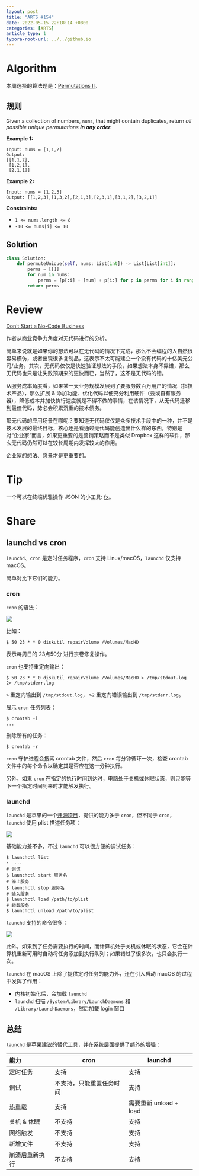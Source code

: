 ```yaml
---
layout: post
title: "ARTS #154"
date: 2022-05-15 22:18:14 +0800
categories: [ARTS]
article_type: 1
typora-root-url: ../../github.io
---
```



# Algorithm

本周选择的算法题是：[Permutations II](https://leetcode.com/problems/permutations-ii/)。


## 规则

Given a collection of numbers, `nums`, that might contain duplicates, return *all possible unique permutations **in any order**.*

**Example 1:**

```
Input: nums = [1,1,2]
Output:
[[1,1,2],
 [1,2,1],
 [2,1,1]]
```

**Example 2:**

```
Input: nums = [1,2,3]
Output: [[1,2,3],[1,3,2],[2,1,3],[2,3,1],[3,1,2],[3,2,1]]
```

**Constraints:**

- `1 <= nums.length <= 8`
- `-10 <= nums[i] <= 10`

## Solution

```python
class Solution:
    def permuteUnique(self, nums: List[int]) -> List[List[int]]:
        perms = [[]]
        for num in nums:
            perms = [p[:i] + [num] + p[i:] for p in perms for i in range((p + [num]).index(num) + 1)]
        return perms
```


# Review

[Don’t Start a No-Code Business](https://jproco.medium.com/dont-start-a-no-code-business-a092fe23921)

作者从商业竞争力角度对无代码进行的分析。

简单来说就是如果你的想法可以在无代码的情况下完成，那么不会编程的人自然很容易模仿，或者出现很多复制品，这表示不太可能建立一个没有代码的十亿美元公司/业务。其次，无代码仅仅是快速验证想法的手段，如果想法本身不靠谱，那么无代码也只是让失败预期来的更快而已，当然了，这不是无代码的错。

从服务成本角度看，如果某一天业务规模发展到了要服务数百万用户的情况（指技术产品），那么扩展 & 添加功能、优化代码以便充分利用硬件（云或自有服务器），降低成本并加快执行速度就是不得不做的事情，在该情况下，从无代码迁移到最佳代码，势必会积累沉重的技术债务。

那无代码的应用场景在哪呢？要知道无代码仅仅是众多技术手段中的一种，并不是技术发展的最终目标，核心还是看通过无代码能创造出什么样的东西，特别是对“企业家”而言，如果更重要的是营销策略而不是类似 Dropbox 这样的软件，那么无代码仍然可以在较长周期内发挥较大的作用。

企业家的想法、愿景才是更重要的。

# Tip

一个可以在终端优雅操作 JSON 的小工具: [fx](https://github.com/antonmedv/fx)。

# Share

## launchd vs cron

`launchd`、`cron` 是定时任务程序，`cron` 支持 Linux/macOS，`launchd` 仅支持 macOS。

简单对比下它们的能力。

### cron

`cron` 的语法：

![](/assets/img/154-1.png)

比如：

```shell
$ 50 23 * * 0 diskutil repairVolume /Volumes/MacHD
```

表示每周日的 23点50分 进行宗卷修复操作。

`cron` 也支持重定向输出：

```shell
$ 50 23 * * 0 diskutil repairVolume /Volumes/MacHD > /tmp/stdout.log 2> /tmp/stderr.log
```

`>` 重定向输出到 `/tmp/stdout.log`， `>2` 重定向错误输出到 `/tmp/stderr.log`。

展示 `cron` 任务列表：

```shell
$ crontab -l
...
```

删除所有的任务：

```shell
$ crontab -r
```

`cron` 守护进程会搜索 crontab 文件，然后 `cron` 每分钟循环一次，检查 crontab 文件中的每个命令以确定其是否应在这一分钟执行。

另外，如果 `cron` 在指定的执行时间到达时，电脑处于关机或休眠状态，则只能等下一个指定时间到来时才能触发执行。

### launchd

`launchd` 是苹果的一个[开源项目](https://opensource.apple.com/tarballs/launchd/)，提供的能力多于 `cron`，但不同于 `cron`，`launchd` 使用 plist 描述任务项：

![](/assets/img/154-2.png)

基础能力差不多，不过 `launchd` 可以很方便的调试任务：

```shell
$ launchctl list
-  ...
# 调试
$ launchctl start 服务名
# 停止服务
$ launchctl stop 服务名
# 输入服务
$ launchctl load /path/to/plist
# 卸载服务
$ launchctl unload /path/to/plist
```

`launchd` 支持的命令很多：

![](/assets/img/154-3.png)

此外，如果到了任务需要执行的时间，而计算机处于关机或休眠的状态，它会在计算机重新可用时自动将任务添加到执行队列；如果错过了很多次，也只会执行一次。

`launchd` 在 macOS 上除了提供定时任务的能力外，还在引入启动 macOS 的过程中发挥了作用：

- 内核初始化后，会加载 `launchd`
- `launchd` 扫描 `/System/Library/LaunchDaemons` 和 `/Library/LaunchDaemons`，然后加载 login 窗口

## 总结

`launchd` 是苹果建议的替代工具，并在系统层面提供了额外的增强：

| 能力           | cron                     | launchd                |
| :------------- | ------------------------ | ---------------------- |
| 定时任务       | 支持                     | 支持                   |
| 调试           | 不支持，只能重置任务时间 | 支持                   |
| 热重载         | 支持                     | 需要重新 unload + load |
| 关机 & 休眠    | 不支持                   | 支持                   |
| 网络触发       | 不支持                   | 支持                   |
| 新增文件       | 不支持                   | 支持                   |
| 崩溃后重新执行 | 不支持                   | 支持                   |
